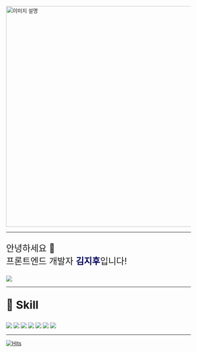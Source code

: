 <div id="header">
<img src="https://tistory1.daumcdn.net/tistory/5331239/attach/8a8437728e8944f3876cce0d4c17a12e" alt="이미지 설명" width="600" height="600">
<hr>
<p style="font-size: 24px;">안녕하세요 👋 </br>프론트엔드 개발자 <b style="color: #00005C">김지후</b>입니다!</p>
<a href="https://mail.google.com/mail/?view=cm&amp;fs=1&amp;to=wlgn829@gmail.com" target="_blank" style="text-align : center"><img src="https://img.shields.io/badge/wlgn829@gmail.com-EA4335?style=for-the-badge&logo=Gmail&logoColor=white"/></a>
</div>
<hr>
<div id="contents">
<p style="font-size:30px; font-weight : bold">💪 Skill</p>
<img src="https://img.shields.io/badge/Javascript-F7DF1E?style=for-the-badge&logo=JavaScript&logoColor=black"/>
<img src="https://img.shields.io/badge/HTML-E34F26?style=for-the-badge&logo=html5&logoColor=white"/>
<img src="https://img.shields.io/badge/CSS-1572B6?style=for-the-badge&logo=CSS3&logoColor=white"/>
<img src="https://img.shields.io/badge/React-0088CC?style=for-the-badge&logo=React&logoColor=white"/>
<img src="https://img.shields.io/badge/ReactNative-61DAFB?style=for-the-badge&logo=React&logoColor=black"/>
<img src="https://img.shields.io/badge/Next.js-000000?style=for-the-badge&logo=Next.js&logoColor=white"/>
<img src="https://img.shields.io/badge/TypeScript-007ACC?style=for-the-badge&logo=typescript&logoColor=white"/>
<hr>
</div>

[![Hits](https://hits.seeyoufarm.com/api/count/incr/badge.svg?url=https%3A%2F%2Fgithub.com%2FJihooDev&count_bg=%2379C83D&title_bg=%23555555&icon=tele5.svg&icon_color=%23E7E7E7&title=hits&edge_flat=false)](https://hits.seeyoufarm.com)
<!--
**OOWGNOD/OOWGNOD** is a ✨ _special_ ✨ repository because its `README.md` (this file) appears on your GitHub profile.

Here are some ideas to get you started:

- 🔭 I'm currently working on ...
- 🌱 I'm currently learning ...
- 👯 I'm looking to collaborate on ...
- 🤔 I'm looking for help with ...
- 💬 Ask me about ...
- 📫 How to reach me: ...
- 😄 Pronouns: ...
- ⚡ Fun fact: ...
-->
